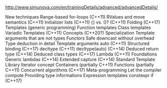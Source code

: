 http://www.simunova.com/en/trainingDetails/advanced/advancedDetails/

New techniques
Range-based for-loops (C++11)
RValues and move semantics (C++11)
Initializer lists (C++11)
{} vs. ()? (C++11)
Folding (C++17)
Templates (generic programming)
Function templates
Class templates
Variadic Templates (C++11)
Concepts (C++20?)
Specialization
Template arguments that are not types
Functors
Safe downcast without overhead
Type deduction in detail
Template arguments
auto (C++11)
Structured binding (C++17)
decltype (C++11)
decltype(auto) (C++14)
Deduced return type (C++14)
Deduced class types (C++17)
Lambda (C++11)
Foundations
Generic lambdas (C++14)
Extended capture (C++14)
Standard Template Library
Iterator concept
Containers (partially C++11)
Functions (partially C++11)
Concurrent algorithms (C++17)
Meta-programming
Let the compiler compute
Providing type informations
Expression templates
constexpr if (C++17)
